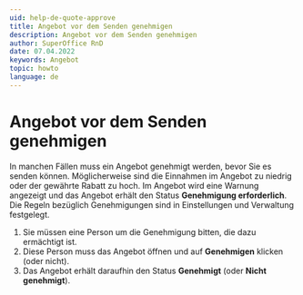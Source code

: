 ```yaml
---
uid: help-de-quote-approve
title: Angebot vor dem Senden genehmigen
description: Angebot vor dem Senden genehmigen
author: SuperOffice RnD
date: 07.04.2022
keywords: Angebot
topic: howto
language: de
---
```


# Angebot vor dem Senden genehmigen

In manchen Fällen muss ein Angebot genehmigt werden, bevor Sie es senden können. Möglicherweise sind die Einnahmen im Angebot zu niedrig oder der gewährte Rabatt zu hoch. Im Angebot wird eine Warnung angezeigt und das Angebot erhält den Status **Genehmigung erforderlich**. Die Regeln bezüglich Genehmigungen sind in Einstellungen und Verwaltung festgelegt.

1. Sie müssen eine Person um die Genehmigung bitten, die dazu ermächtigt ist.
2. Diese Person muss das Angebot öffnen und auf **Genehmigen** klicken (oder nicht).
3. Das Angebot erhält daraufhin den Status **Genehmigt** (oder **Nicht genehmigt**).
